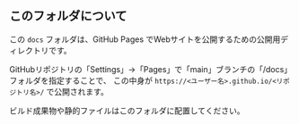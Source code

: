 ## このフォルダについて

この `docs` フォルダは、GitHub Pages でWebサイトを公開するための公開用ディレクトリです。

GitHubリポジトリの「Settings」→「Pages」で「main」ブランチの「/docs」フォルダを指定することで、
この中身が `https://<ユーザー名>.github.io/<リポジトリ名>/` で公開されます。

ビルド成果物や静的ファイルはこのフォルダに配置してください。
